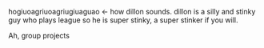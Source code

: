 hogiuoagriuoagriugiuaguao <- how dillon sounds. dillon is a silly and stinky guy who plays league so he is super stinky, a super stinker if you will.

Ah, group projects